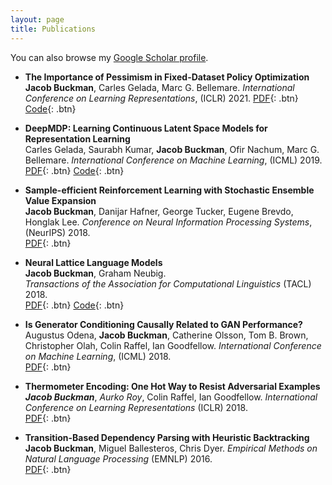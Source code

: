 ```yaml
---
layout: page
title: Publications
---
```


You can also browse my <a href="https://scholar.google.com/citations?user=IDSGZNYAAAAJ&hl=en" target="_blank">Google Scholar profile</a>.
<br />

- **The Importance of Pessimism in Fixed-Dataset Policy Optimization**  
	**Jacob Buckman**, Carles Gelada, Marc G. Bellemare.
	*International Conference on Learning Representations*, (ICLR) 2021.
	[PDF](https://arxiv.org/abs/2009.06799){: .btn}
	[Code](https://github.com/jbuckman/tiopifdpo){: .btn}

- **DeepMDP: Learning Continuous Latent Space Models for Representation Learning**  
	Carles Gelada, Saurabh Kumar, **Jacob Buckman**, Ofir Nachum, Marc G. Bellemare.
	*International Conference on Machine Learning*, (ICML) 2019.  
	[PDF](https://arxiv.org/abs/1906.02736){: .btn}
	[Code](https://github.com/jbuckman/dmdp-donutworld){: .btn}

- **Sample-efficient Reinforcement Learning with Stochastic Ensemble Value Expansion**  
	**Jacob Buckman**, Danijar Hafner, George Tucker, Eugene Brevdo, Honglak Lee.
	*Conference on Neural Information Processing Systems*, (NeurIPS) 2018.  
	[PDF](https://arxiv.org/abs/1807.01675){: .btn}

- **Neural Lattice Language Models**  
	**Jacob Buckman**, Graham Neubig.  
	*Transactions of the Association for Computational Linguistics* (TACL) 2018.   
	[PDF](https://arxiv.org/abs/1803.05071){: .btn}
	[Code](https://github.com/jbuckman/neural-lattice-language-models){: .btn}

- **Is Generator Conditioning Causally Related to GAN Performance?**  
	Augustus Odena, **Jacob Buckman**, Catherine Olsson, Tom B. Brown, Christopher Olah, Colin Raffel, Ian Goodfellow.
	*International Conference on Machine Learning*, (ICML) 2018.  
	[PDF](http://proceedings.mlr.press/v80/odena18a.html){: .btn}

- **Thermometer Encoding: One Hot Way to Resist Adversarial Examples**  
	***Jacob Buckman***, *Aurko Roy*, Colin Raffel, Ian Goodfellow.
	*International Conference on Learning Representations* (ICLR) 2018.  
	[PDF](https://openreview.net/pdf?id=S18Su--CW){: .btn}

- **Transition-Based Dependency Parsing with Heuristic Backtracking**  
	**Jacob Buckman**, Miguel Ballesteros, Chris Dyer.
	*Empirical Methods on Natural Language Processing* (EMNLP) 2016.  
	[PDF](http://www.aclweb.org/anthology/D16-1254){: .btn}


<br /> 


